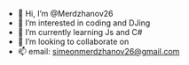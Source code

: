- 👋 Hi, I’m @Merdzhanov26
- 👀 I’m interested in coding and DJing
- 🌱 I’m currently learning Js and C#
- 💞️ I’m looking to collaborate on 
- 📫 email: simeonmerdzhanov26@gmail.com 

<!---
Merdzhanov26/Merdzhanov26 is a ✨ special ✨ repository because its `README.md` (this file) appears on your GitHub profile.
You can click the Preview link to take a look at your changes.
--->
